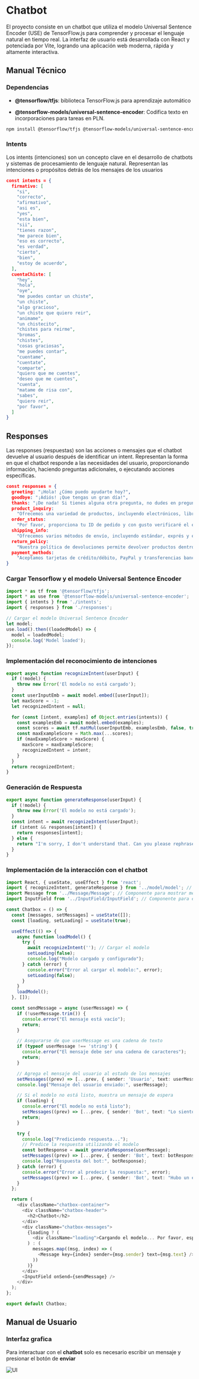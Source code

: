 # Chatbot

El proyecto consiste en un chatbot que utiliza el modelo Universal Sentence Encoder (USE) de TensorFlow.js para comprender y procesar el lenguaje natural en tiempo real. La interfaz de usuario está desarrollada con React y potenciada por Vite, logrando una aplicación web moderna, rápida y altamente interactiva.

## Manual Técnico

### Dependencias

* **@tensorflow/tfjs**: biblioteca TensorFlow.js para aprendizaje automático

* **@tensorflow-models/universal-sentence-encoder**: Codifica texto en incorporaciones para tareas en PLN.

```bash
npm install @tensorflow/tfjs @tensorflow-models/universal-sentence-encoder
```

### Intents


Los intents (intenciones) son un concepto clave en el desarrollo de chatbots y sistemas de procesamiento de lenguaje natural. Representan las intenciones o propósitos detrás de los mensajes de los usuarios

```json
const intents = {
  firmativo: [
    "si",
    "correcto",
    "afirmativo",
    "asi es",
    "yes",
    "esta bien",
    "sii",
    "tienes razon",
    "me parece bien",
    "eso es correcto",
    "es verdad",
    "cierto",
    "bien",
    "estoy de acuerdo",
  ],
  cuentaChiste: [
    "hey",
    "hola",
    "oye",
    "me puedes contar un chiste",
    "un chiste",
    "algo gracioso",
    "un chiste que quiero reir",
    "animame",
    "un chistecito",
    "chistes para reirme",
    "bromas",
    "chistes",
    "cosas graciosas",
    "me puedes contar",
    "cuentame",
    "cuentate",
    "comparte",
    "quiero que me cuentes",
    "deseo que me cuentes",
    "cuenta",
    "matame de risa con",
    "sabes",
    "quiero reir",
    "por favor",
  ]
}
```

## Responses 

Las responses (respuestas) son las acciones o mensajes que el chatbot devuelve al usuario después de identificar un intent. Representan la forma en que el chatbot responde a las necesidades del usuario, proporcionando información, haciendo preguntas adicionales, o ejecutando acciones específicas.


```json
const responses = {
  greeting: "¡Hola! ¿Cómo puedo ayudarte hoy?",
  goodbye: "¡Adiós! ¡Que tengas un gran día!",
  thanks: "¡De nada! Si tienes alguna otra pregunta, no dudes en preguntar.",
  product_inquiry:
    "Ofrecemos una variedad de productos, incluyendo electrónicos, libros, ropa y más. ¿En qué categoría estás interesado?",
  order_status:
    "Por favor, proporciona tu ID de pedido y con gusto verificaré el estado para ti.",
  shipping_info:
    "Ofrecemos varios métodos de envío, incluyendo estándar, exprés y entrega al día siguiente. Los tiempos y costos dependen del método elegido y tu ubicación.",
  return_policy:
    "Nuestra política de devoluciones permite devolver productos dentro de los 30 días posteriores a la compra. Visita nuestra página de devoluciones para más detalles.",
  payment_methods:
    "Aceptamos tarjetas de crédito/débito, PayPal y transferencias bancarias. Elige el método que prefieras al finalizar tu compra."
}
```

### Cargar Tensorflow y el modelo Universal Sentence Encoder

```ts
import * as tf from '@tensorflow/tfjs';
import * as use from '@tensorflow-models/universal-sentence-encoder';
import { intents } from './intents';
import { responses } from './responses';

// Cargar el modelo Universal Sentence Encoder
let model;
use.load().then((loadedModel) => {
  model = loadedModel;
  console.log('Model loaded');
});
```

### Implementación del reconocimiento de intenciones
```ts
export async function recognizeIntent(userInput) {
  if (!model) {
    throw new Error('El modelo no está cargado');
  }
  const userInputEmb = await model.embed([userInput]);
  let maxScore = -1;
  let recognizedIntent = null;

  for (const [intent, examples] of Object.entries(intents)) {
    const examplesEmb = await model.embed(examples);
    const scores = await tf.matMul(userInputEmb, examplesEmb, false, true).data();
    const maxExampleScore = Math.max(...scores);
    if (maxExampleScore > maxScore) {
      maxScore = maxExampleScore;
      recognizedIntent = intent;
    }
  }
  return recognizedIntent;
}
```

### Generación de Respuesta
```ts
export async function generateResponse(userInput) {
  if (!model) {
    throw new Error('El modelo no está cargado');
  }
  const intent = await recognizeIntent(userInput);
  if (intent && responses[intent]) {
    return responses[intent];
  } else {
    return "I'm sorry, I don't understand that. Can you please rephrase?";
  }
}
```

### Implementación de la interacción con el chatbot

```ts
import React, { useState, useEffect } from 'react';
import { recognizeIntent, generateResponse } from '../model/model'; // Importa las funciones correctamente
import Message from '../Message/Message'; // Componente para mostrar mensajes
import InputField from '../InputField/InputField'; // Componente para el campo de entrada

const Chatbox = () => {
  const [messages, setMessages] = useState([]);
  const [loading, setLoading] = useState(true);

  useEffect(() => {
    async function loadModel() {
      try {
        await recognizeIntent(''); // Cargar el modelo
        setLoading(false);
        console.log("Modelo cargado y configurado");
      } catch (error) {
        console.error("Error al cargar el modelo:", error);
        setLoading(false);
      }
    }
    loadModel();
  }, []);

  const sendMessage = async (userMessage) => {
    if (!userMessage.trim()) {
      console.error("El mensaje está vacío");
      return;
    }

    // Asegurarse de que userMessage es una cadena de texto
    if (typeof userMessage !== 'string') {
      console.error("El mensaje debe ser una cadena de caracteres");
      return;
    }

    // Agrega el mensaje del usuario al estado de los mensajes
    setMessages((prev) => [...prev, { sender: 'Usuario', text: userMessage }]);
    console.log("Mensaje del usuario enviado:", userMessage);

    // Si el modelo no está listo, muestra un mensaje de espera
    if (loading) {
      console.error("El modelo no está listo");
      setMessages((prev) => [...prev, { sender: 'Bot', text: "Lo siento, el modelo aún no está listo para responder." }]);
      return;
    }

    try {
      console.log("Prediciendo respuesta...");
      // Predice la respuesta utilizando el modelo
      const botResponse = await generateResponse(userMessage);
      setMessages((prev) => [...prev, { sender: 'Bot', text: botResponse }]);
      console.log("Respuesta del bot:", botResponse);
    } catch (error) {
      console.error("Error al predecir la respuesta:", error);
      setMessages((prev) => [...prev, { sender: 'Bot', text: "Hubo un error al procesar tu solicitud." }]);
    }
  };

  return (
    <div className="chatbox-container">
      <div className="chatbox-header">
        <h2>Chatbot</h2>
      </div>
      <div className="chatbox-messages">
        {loading ? (
          <div className="loading">Cargando el modelo... Por favor, espera.</div>
        ) : (
          messages.map((msg, index) => (
            <Message key={index} sender={msg.sender} text={msg.text} />
          ))
        )}
      </div>
      <InputField onSend={sendMessage} />
    </div>
  );
};

export default Chatbox;
```

## Manual de Usuario 

### Interfaz grafica 

Para interactuar con el **chatbot** solo es necesario escribir un mensaje y presionar el botón de **enviar**

![UI](./ui.jpeg)

